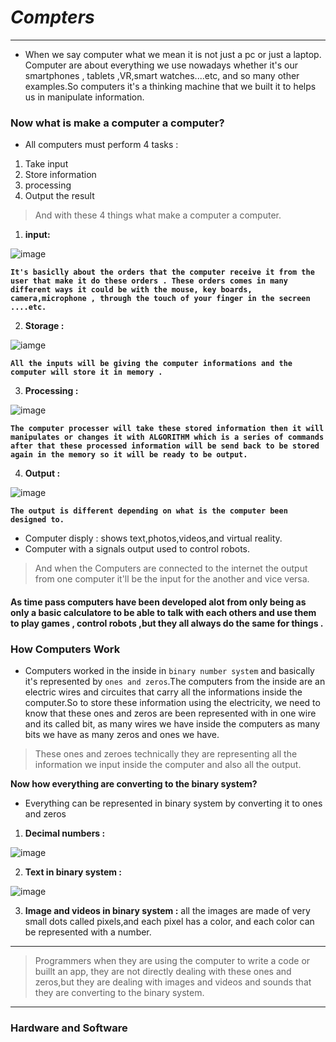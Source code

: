 # ***Compters***

----------------
- When we say computer what we mean it is not just a pc or just a laptop. Computer are about everything we use nowadays whether it's our smartphones , tablets ,VR,smart watches....etc, and so many other examples.So computers it's a thinking machine that we built it to helps us in manipulate information.

### **Now what is make a computer a computer?**

- All computers must perform 4 tasks :
1. Take input 
2. Store information
3. processing
4. Output the result 

>And with these 4 things what make a computer a computer.

1. **input:**

![image](https://encrypted-tbn0.gstatic.com/images?q=tbn:ANd9GcQ2nDu0ZsHZ0H81VqS04RwKlcpzHWJsOWrAR64f2-VainHijs7Y2V-7bEqMyuOO97IqF1E&usqp=CAU)

**```It's basiclly about the orders that the computer receive it from the user that make it do these orders .
These orders comes in many different ways it could be with the mouse, key boards, camera,microphone , through the touch of your finger in the secreen ....etc.```**

2. **Storage :**

![iamge](https://encrypted-tbn0.gstatic.com/images?q=tbn:ANd9GcTjbSsFqjfqt59OaPyYIm0lkOb-QeptsrH9BMf25f44Ho-lOyHCygdH83zQeJ6COKUxbd0&usqp=CAU)

**```All the inputs will be giving the computer informations and the computer will store it in memory .```**

3. **Processing :**

![image](https://encrypted-tbn0.gstatic.com/images?q=tbn:ANd9GcR4nkTMlElCkPLsCK_9vqGNxDcEsZe_Zn2r1ZEJn8wGedWswd6S8mA9eMITTelcyFD_VbM&usqp=CAU)

**```The computer processer will take these stored information then it will manipulates or changes it with ALGORITHM which is a series of commands after that these processed information will be send back to be stored again in the memory so it will be ready to be output.```**

4. **Output :**

![image](https://encrypted-tbn0.gstatic.com/images?q=tbn:ANd9GcSem34eiOaxuk_LYjiuWeQf4eKBO6TDPmYJ2Cv9jaFo7xMzgjTlZqrE1GEOOZqBOzyQ4SE&usqp=CAU)

**```The output is different depending on what is the computer been designed to.```**
   - Computer disply : shows text,photos,videos,and virtual  reality.
  - Computer with a signals output used to control robots.

>And when the Computers are connected to the internet the 
output from one computer it'll be the input for the another and vice versa.

#### As time pass computers have been developed alot from only being as only a basic calculatore to be able to talk with each others and use them to play games , control robots ,but  they all always do the same for things .

### **How Computers Work**

- Computers worked in the inside in `binary number system` and basically it's represented by `ones and zeros`.The computers from the inside are an electric wires and circuites that carry all the informations inside the computer.So to store these information using the electricity, we need to know that these ones and zeros are been represented with in one wire and its called bit, as many wires we have inside the computers as many bits we have as many zeros and ones we have.
>These ones and zeroes technically they are representing all the information we input inside the computer and also all the output.

**Now how everything are converting to the binary system?**

- Everything can be represented in binary system by converting it to ones and zeros  

1. **Decimal numbers :**

![image](https://content.instructables.com/ORIG/FSM/GFJW/IKYG9OLC/FSMGFJWIKYG9OLC.png?auto=webp&frame=1&fit=bounds&md=319f7cdfd3af91962f90665331095e6b)

2. **Text in binary system :**

![image](https://i.pinimg.com/originals/12/15/7c/12157cb8e64a2dc6d20c92436945f7db.jpg)

3. **Image and videos in binary system :**
all the images are made of very small dots called pixels,and each pixel has a color, and each color can be represented with a number.
--------------------

>Programmers when they are using the computer to write a code or buillt an app, they are not directly dealing with these ones and zeros,but they are dealing with  images and videos and sounds that they are converting to the binary system.

----------------------------------------------------------

### **Hardware and Software**







 






